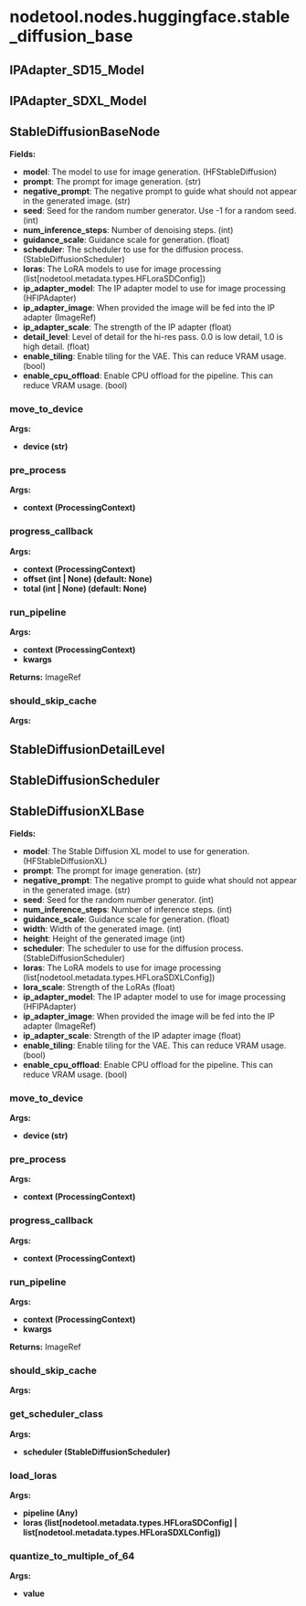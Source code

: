 # nodetool.nodes.huggingface.stable_diffusion_base

## IPAdapter_SD15_Model

## IPAdapter_SDXL_Model

## StableDiffusionBaseNode

**Fields:**
- **model**: The model to use for image generation. (HFStableDiffusion)
- **prompt**: The prompt for image generation. (str)
- **negative_prompt**: The negative prompt to guide what should not appear in the generated image. (str)
- **seed**: Seed for the random number generator. Use -1 for a random seed. (int)
- **num_inference_steps**: Number of denoising steps. (int)
- **guidance_scale**: Guidance scale for generation. (float)
- **scheduler**: The scheduler to use for the diffusion process. (StableDiffusionScheduler)
- **loras**: The LoRA models to use for image processing (list[nodetool.metadata.types.HFLoraSDConfig])
- **ip_adapter_model**: The IP adapter model to use for image processing (HFIPAdapter)
- **ip_adapter_image**: When provided the image will be fed into the IP adapter (ImageRef)
- **ip_adapter_scale**: The strength of the IP adapter (float)
- **detail_level**: Level of detail for the hi-res pass. 0.0 is low detail, 1.0 is high detail. (float)
- **enable_tiling**: Enable tiling for the VAE. This can reduce VRAM usage. (bool)
- **enable_cpu_offload**: Enable CPU offload for the pipeline. This can reduce VRAM usage. (bool)

### move_to_device

**Args:**
- **device (str)**

### pre_process

**Args:**
- **context (ProcessingContext)**

### progress_callback

**Args:**
- **context (ProcessingContext)**
- **offset (int | None) (default: None)**
- **total (int | None) (default: None)**

### run_pipeline

**Args:**
- **context (ProcessingContext)**
- **kwargs**

**Returns:** ImageRef

### should_skip_cache

**Args:**


## StableDiffusionDetailLevel

## StableDiffusionScheduler

## StableDiffusionXLBase

**Fields:**
- **model**: The Stable Diffusion XL model to use for generation. (HFStableDiffusionXL)
- **prompt**: The prompt for image generation. (str)
- **negative_prompt**: The negative prompt to guide what should not appear in the generated image. (str)
- **seed**: Seed for the random number generator. (int)
- **num_inference_steps**: Number of inference steps. (int)
- **guidance_scale**: Guidance scale for generation. (float)
- **width**: Width of the generated image. (int)
- **height**: Height of the generated image (int)
- **scheduler**: The scheduler to use for the diffusion process. (StableDiffusionScheduler)
- **loras**: The LoRA models to use for image processing (list[nodetool.metadata.types.HFLoraSDXLConfig])
- **lora_scale**: Strength of the LoRAs (float)
- **ip_adapter_model**: The IP adapter model to use for image processing (HFIPAdapter)
- **ip_adapter_image**: When provided the image will be fed into the IP adapter (ImageRef)
- **ip_adapter_scale**: Strength of the IP adapter image (float)
- **enable_tiling**: Enable tiling for the VAE. This can reduce VRAM usage. (bool)
- **enable_cpu_offload**: Enable CPU offload for the pipeline. This can reduce VRAM usage. (bool)

### move_to_device

**Args:**
- **device (str)**

### pre_process

**Args:**
- **context (ProcessingContext)**

### progress_callback

**Args:**
- **context (ProcessingContext)**

### run_pipeline

**Args:**
- **context (ProcessingContext)**
- **kwargs**

**Returns:** ImageRef

### should_skip_cache

**Args:**


### get_scheduler_class

**Args:**
- **scheduler (StableDiffusionScheduler)**

### load_loras

**Args:**
- **pipeline (Any)**
- **loras (list[nodetool.metadata.types.HFLoraSDConfig] | list[nodetool.metadata.types.HFLoraSDXLConfig])**

### quantize_to_multiple_of_64

**Args:**
- **value**

